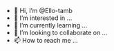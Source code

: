 - 👋 Hi, I’m @Ello-tamb
- 👀 I’m interested in ...
- 🌱 I’m currently learning ...
- 💞️ I’m looking to collaborate on ...
- 📫 How to reach me ...

<!---
Ello-tamb/Ello-tamb is a ✨ special ✨ repository because its `README.md` (this file) appears on your GitHub profile.
You can click the Preview link to take a look at your changes.
--->

